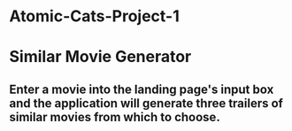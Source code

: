 # Atomic-Cats-Project-1
# Similar Movie Generator
## Enter a movie into the landing page's input box and the application will generate three trailers of similar movies from which to choose. 